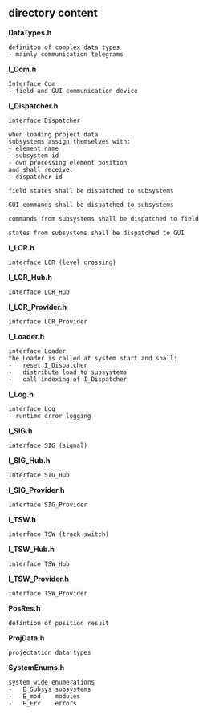 ## directory content

**DataTypes.h**
```
definiton of complex data types
- mainly communication telegrams
```

**I_Com.h**
```
Interface Com
- field and GUI communication device
```

**I_Dispatcher.h**
```
interface Dispatcher

when loading project data
subsystems assign themselves with:
- element name
- subsystem id
- own processing element position
and shall receive:
- dispatcher id

field states shall be dispatched to subsystems

GUI commands shall be dispatched to subsystems

commands from subsystems shall be dispatched to field

states from subsystems shall be dispatched to GUI
```

**I_LCR.h**
```
interface LCR (level crossing)
```

**I_LCR_Hub.h**
```
interface LCR_Hub
```

**I_LCR_Provider.h**
```
interface LCR_Provider
```

**I_Loader.h**
```
interface Loader
the Loader is called at system start and shall:
-   reset I_Dispatcher
-   distribute load to subsystems
-   call indexing of I_Dispatcher
```

**I_Log.h**
```
interface Log
- runtime error logging
```

**I_SIG.h**
```
interface SIG (signal)
```

**I_SIG_Hub.h**
```
interface SIG_Hub
```

**I_SIG_Provider.h**
```
interface SIG_Provider
```

**I_TSW.h**
```
interface TSW (track switch)
```

**I_TSW_Hub.h**
```
interface TSW_Hub
```

**I_TSW_Provider.h**
```
interface TSW_Provider
```

**PosRes.h**
```
defintion of position result
```

**ProjData.h**
```
projectation data types
```

**SystemEnums.h**
```
system wide enumerations
-   E_Subsys subsystems
-   E_mod    modules
-   E_Err    errors
```
